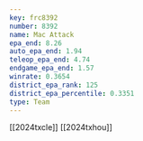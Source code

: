```yaml
---
key: frc8392
number: 8392
name: Mac Attack
epa_end: 8.26
auto_epa_end: 1.94
teleop_epa_end: 4.74
endgame_epa_end: 1.57
winrate: 0.3654
district_epa_rank: 125
district_epa_percentile: 0.3351
type: Team
---
```

[[2024txcle]]
[[2024txhou]]
